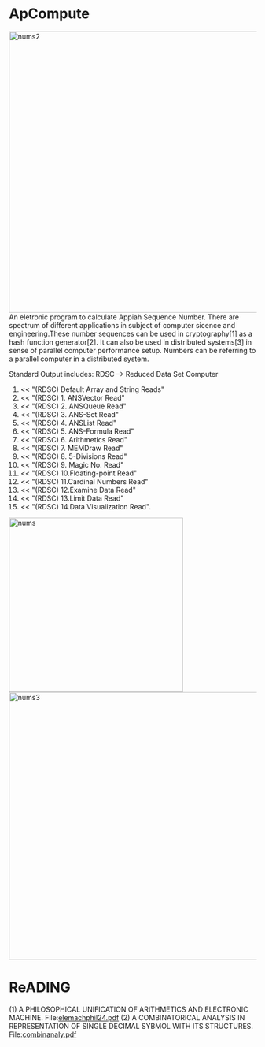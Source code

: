 # ApCompute
<img width="571" alt="nums2" src="https://user-images.githubusercontent.com/533199/173875625-270fb752-9232-4321-bcde-30936419f039.png">
An eletronic program to calculate Appiah Sequence Number. There are spectrum of different applications in subject of computer sicence and engineering.These number sequences can be used in cryptography[1] as a hash function generator[2]. It can also be used in distributed systems[3] in sense of parallel computer performance setup. Numbers can be referring to a parallel computer in a distributed system. 

Standard Output includes: RDSC--> Reduced Data Set Computer
 1. << "(RDSC) Default Array and String Reads" 
 2. << "(RDSC) 1. ANSVector Read" 
 3. << "(RDSC) 2. ANSQueue  Read"
 4. << "(RDSC) 3. ANS-Set   Read" 
 5. << "(RDSC) 4. ANSList   Read" 
 6. << "(RDSC) 5. ANS-Formula   Read" 
 7. << "(RDSC) 6. Arithmetics   Read" 
 8. << "(RDSC) 7. MEMDraw   Read" 
 9. << "(RDSC) 8. 5-Divisions   Read" 
10. << "(RDSC) 9. Magic No. Read" 
11. << "(RDSC) 10.Floating-point Read" 
12. << "(RDSC) 11.Cardinal Numbers Read" 
13. << "(RDSC) 12.Examine Data Read" 
14. << "(RDSC) 13.Limit Data Read"
15. << "(RDSC) 14.Data Visualization Read".


<img width="354" alt="nums" src="https://user-images.githubusercontent.com/533199/173875006-2ac240f8-ba9e-4943-929f-d5c5c978b881.png">
<img width="543" alt="nums3" src="https://user-images.githubusercontent.com/533199/173875733-f7c77f23-58ac-4037-a00d-615529d9d587.png">


ReADING
==============

(1) A PHILOSOPHICAL UNIFICATION OF ARITHMETICS AND ELECTRONIC MACHINE.  File:[elemachphil24.pdf](https://github.com/fanhubgt/ApCompute/files/8911270/elemachphil24.pdf)
(2) A COMBINATORICAL ANALYSIS IN REPRESENTATION OF SINGLE DECIMAL SYBMOL WITH ITS STRUCTURES. File:[combinanaly.pdf](https://github.com/fanhubgt/ApCompute/files/8911275/combinanaly.pdf)
